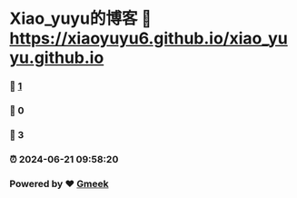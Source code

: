 # Xiao_yuyu的博客 :link: https://xiaoyuyu6.github.io/xiao_yuyu.github.io 
### :page_facing_up: [1](https://xiaoyuyu6.github.io/xiao_yuyu.github.io/tag.html) 
### :speech_balloon: 0 
### :hibiscus: 3 
### :alarm_clock: 2024-06-21 09:58:20 
### Powered by :heart: [Gmeek](https://github.com/Meekdai/Gmeek)

